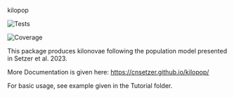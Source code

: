 kilopop

![Tests](https://github.com/cnsetzer/kilopo/actions/workflows/test.yaml/badge.svg)

![Coverage](https://img.shields.io/endpoint?url=https://gist.githubusercontent.com/cnsetzer/f1a27976965673422ac94bc1afb240d3/raw/covbadge.json)


This package produces kilonovae following the population model presented in Setzer et al. 2023.

More Documentation is given here: https://cnsetzer.github.io/kilopop/

For basic usage, see example given in the Tutorial folder.
